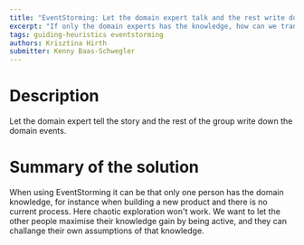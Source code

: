```yaml
---
title: "EventStorming: Let the domain expert talk and the rest write down domain events"
excerpt: "If only the domain experts has the knowledge, how can we transfer that knowledge the most effectivly and also challenge their assumption of the knowledge?"
tags: guiding-heuristics eventstorming
authors: Krisztina Hirth
submitter: Kenny Baas-Schwegler
---
```


# Description

Let the domain expert tell the story and the rest of the group write down the domain events. 

# Summary of the solution

When using EventStorming it can be that only one person has the domain knowledge, for instance when building a new product and there is no current process. Here chaotic exploration won't work. We want to let the other people maximise their knowledge gain by being active, and they can challange their own assumptions of that knowledge.
